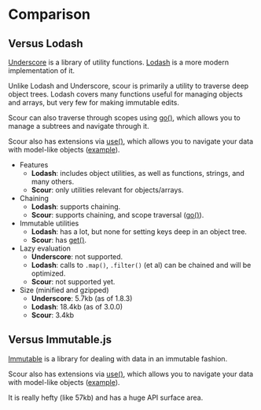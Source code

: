 # Comparison

## Versus Lodash

[Underscore] is a library of utility functions. [Lodash] is a more modern implementation of it.

Unlike Lodash and Underscore, scour is primarily a utility to traverse deep object trees. Lodash covers many functions useful for managing objects and arrays, but very few for making immutable edits.

Scour can also traverse through scopes using [go()], which allows you to manage a subtrees and navigate through it.

Scour also has extensions via [use()], which allows you to navigate your data with model-like objects ([example]).

* Features
  * __Lodash__: includes object utilities, as well as functions, strings, and many others.
  * __Scour__: only utilities relevant for objects/arrays.
* Chaining
  * __Lodash__: supports chaining.
  * __Scour__: supports chaining, and scope traversal ([go()]).
* Immutable utilities
  * __Lodash__: has a lot, but none for setting keys deep in an object tree.
  * __Scour__: has [get()].
* Lazy evaluation
  * __Underscore__: not supported.
  * __Lodash__: calls to `.map()`, `.filter()` (et al) can be chained and will be optimized.
  * __Scour__: not supported yet.
* Size (minified and gzipped)
  * __Underscore__: 5.7kb (as of 1.8.3)
  * __Lodash__: 18.4kb (as of 3.0.0)
  * __Scour__: 3.4kb

## Versus Immutable.js

[Immutable] is a library for dealing with data in an immutable fashion.

Scour also has extensions via [use()], which allows you to navigate your data with model-like objects ([example]).

It is really hefty (like 57kb) and has a huge API surface area.

[Underscore]: http://underscorejs.org/
[Lodash]: https://lodash.com/
[Immutable]: http://facebook.github.io/immutable-js/
[go()]: ../README.md#go
[get()]: ../README.md#get
[use()]: ../README.md#use
[example]: extensions_example.md
